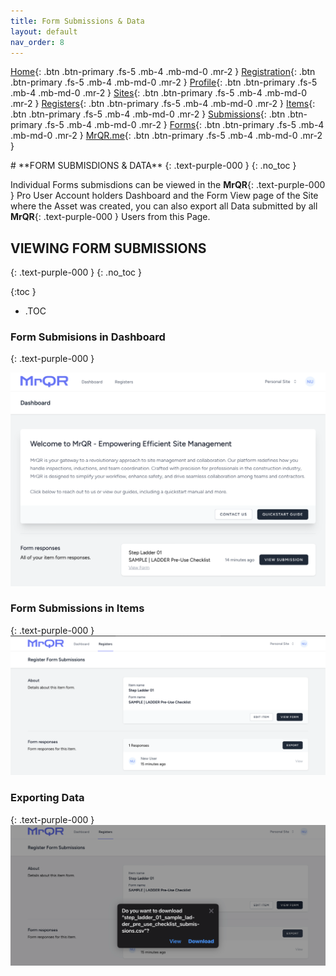 ```yaml
---
title: Form Submissions & Data
layout: default
nav_order: 8
---
```

[Home](https://docs.mrqr.me/index){: .btn .btn-primary .fs-5 .mb-4 .mb-md-0 .mr-2 }
[Registration](https://docs.mrqr.me/registration){: .btn .btn-primary .fs-5 .mb-4 .mb-md-0 .mr-2 }
[Profile](https://docs.mrqr.me/profile){: .btn .btn-primary .fs-5 .mb-4 .mb-md-0 .mr-2 }
[Sites](https://docs.mrqr.me/sites){: .btn .btn-primary .fs-5 .mb-4 .mb-md-0 .mr-2 }
[Registers](https://docs.mrqr.me/registers){: .btn .btn-primary .fs-5 .mb-4 .mb-md-0 .mr-2 }
[Items](https://docs.mrqr.me/assets){: .btn .btn-primary .fs-5 .mb-4 .mb-md-0 .mr-2 }
[Submissions](https://docs.mrqr.me/Submission){: .btn .btn-primary .fs-5 .mb-4 .mb-md-0 .mr-2 }
[Forms](https://docs.mrqr.me/docs/FormBuilder){: .btn .btn-primary .fs-5 .mb-4 .mb-md-0 .mr-2 }
[MrQR.me](https://mrqr.me){: .btn .btn-primary .fs-5 .mb-4 .mb-md-0 .mr-2 }

<html>
<head>
<style>
.button {
  padding: 5px 12px;
  text-align: center;
  text-decoration: none;
  display: inline-block;
  font-size: 12px;
  margin: 4px 2px;
  cursor: pointer; }
.button1 {background-color: #555555;} /* Black */
.button2 {background-color: white;}
.button1 {color: white;}
.button2 {color: black;}
.button1 {border: none;}
.button2 {border: 1px solid grey}
.button1 {border-radius: 5px;}
.button2 {border-radius: 5px;}
  
</style>
</head>
</html>
# **FORM SUBMISDIONS & DATA**
{: .text-purple-000 }
{: .no_toc }

Individual Forms submisdions can be viewed in the **MrQR**{: .text-purple-000 } Pro User Account holders Dashboard and the Form View page of the Site where the Asset was created, you can also export all Data submitted by all **MrQR**{: .text-purple-000 } Users from this Page.

## VIEWING FORM SUBMISSIONS
{: .text-purple-000 }
{: .no_toc }

{:toc }
- .TOC

### Form Submisions in Dashboard
{: .text-purple-000 }

![Submissions](/assets/images/MrQR_Submission_Dashboard.png "Dashboard")

### Form Submissions in Items
{: .text-purple-000 }
![Submissions](/assets/images/MrQR_Submission_Register.png "Register")

### Exporting Data
{: .text-purple-000 }
![Submissions](/assets/images/MrQR_Export_Data.png "Export")




